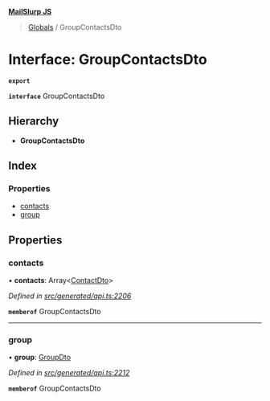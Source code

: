 **[MailSlurp JS](../README.md)**

> [Globals](../README.md) / GroupContactsDto

# Interface: GroupContactsDto

**`export`** 

**`interface`** GroupContactsDto

## Hierarchy

* **GroupContactsDto**

## Index

### Properties

* [contacts](groupcontactsdto.md#contacts)
* [group](groupcontactsdto.md#group)

## Properties

### contacts

•  **contacts**: Array\<[ContactDto](contactdto.md)>

*Defined in [src/generated/api.ts:2206](https://github.com/mailslurp/mailslurp-client/blob/b27590b/src/generated/api.ts#L2206)*

**`memberof`** GroupContactsDto

___

### group

•  **group**: [GroupDto](groupdto.md)

*Defined in [src/generated/api.ts:2212](https://github.com/mailslurp/mailslurp-client/blob/b27590b/src/generated/api.ts#L2212)*

**`memberof`** GroupContactsDto
